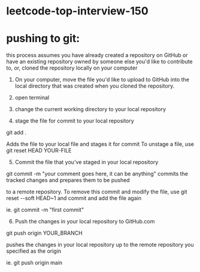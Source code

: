 # leetcode-top-interview-150

# pushing to git:

this process assumes you have already created a repository
on GitHub or have an existing repository owned by someone 
else you'd like to contribute to, or, cloned the repository
locally on your computer

1. On your computer, move the file you'd like to upload to
GitHub into the local directory that was created when you
cloned the repository.

2. open terminal

3. change the current working directory to your local repository

4. stage the file for commit to your local repository

git add .

Adds the file to your local file and stages it for commit
To unstage a file, use
git reset HEAD YOUR-FILE

5. Commit the file that you've staged in your local repository

git commit -m "your comment goes here, it can be anything"
commits the tracked changes and prepares them to be pushed

to a remote repository. To remove this commit and modify the
file, use 
git reset --soft HEAD~1
and commit and add the file again

ie. git commit -m "first commit"

6. Push the changes in your local repository to GitHub.com

git push origin YOUR_BRANCH

pushes the changes in your local repository up to the
remote repository you specified as the origin

ie. git push origin main
